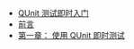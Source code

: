 +   [QUnit 测试即时入门](README.md)
+   [前言](ins-test-qunit_0.md)
+   [第一章： 使用 QUnit 即时测试](ins-test-qunit_1.md)